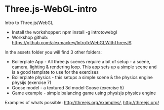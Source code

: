 Three.js-WebGL-intro
====================

Intro to Three.js/WebGL

* Install the workshopper: npm install -g introtowebgl
* Workshop github: https://github.com/alexmackey/IntroToWebGLWithThreeJS

In the assets folder you will find 3 other folders:

  * Boilerplate App - All three.js scenes require a bit of setup - a scene, camera, lighting & rendering loop. This app sets up a simple scene and is a good template to use for the exercises
  * Boilerplate physics - this setups a simple scene & the physics engine physijs (exercise 7)
  * Goose model - a textured 3d model Goose (exercise 5)
  * Game example - simple balancing game using physisjs physics engine
 
Examples of whats possible: http://threejs.org/examples/, http://threejs.org/

